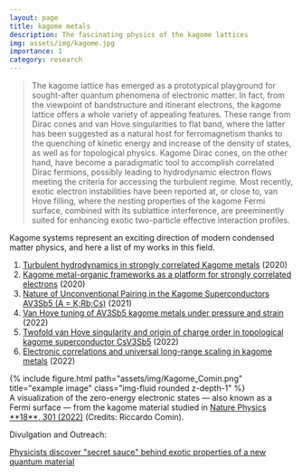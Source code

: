 ```yaml
---
layout: page
title: kagome metals
description: The fascinating physics of the kagome lattices
img: assets/img/kagome.jpg
importance: 1
category: research
---
```


> The kagome lattice has emerged as a prototypical playground for sought-after quantum phenomena of electronic matter. In fact, from the viewpoint of bandstructure and itinerant electrons, the kagome lattice offers a whole variety of appealing features. These range from Dirac cones and van Hove singularities to flat band, where the latter has been suggested as a natural host for ferromagnetism thanks to the quenching of kinetic energy and increase of the density of states, as well as for topological physics. Kagome Dirac cones, on the other hand, have become a paradigmatic tool to accomplish correlated Dirac fermions, possibly leading to hydrodynamic electron flows meeting the criteria for accessing the turbulent regime. Most recently, exotic electron instabilities have been reported at, or close to, van Hove filling, where the nesting properties of the kagome Fermi surface, combined with its sublattice interference, are preeminently suited for enhancing exotic two-particle effective interaction profiles.

Kagome systems represent an exciting direction of modern condensed matter physics, and here a list of my works in this field.

1. <a href='https://www.nature.com/articles/s41467-020-17663-x'>Turbulent hydrodynamics in strongly correlated Kagome metals</a> (2020)
2. <a href='https://doi.org/10.1088%2F2515-7639%2Fab713b'>Kagome metal-organic frameworks as a platform for strongly correlated electrons</a> (2020)
3. <a href='https://link.aps.org/doi/10.1103/PhysRevLett.127.177001'>Nature of Unconventional Pairing in the Kagome Superconductors AV3Sb5 (A = K;Rb;Cs)</a> (2021)
4. <a href='https://link.aps.org/doi/10.1103/PhysRevB.105.165146'>Van Hove tuning of AV3Sb5 kagome metals under pressure and strain</a> (2022)
5. <a href='https://www.nature.com/articles/s41567-021-01451-5'>Twofold van Hove singularity and origin of charge order in topological kagome superconductor CsV3Sb5</a> (2022)
6. <a href='https://arxiv.org/abs/2203.05038'>Electronic correlations and universal long-range scaling in kagome metals</a> (2022)

<div class="row">
    <div class="col-sm mt-3 mt-md-0">
        {% include figure.html path="assets/img/Kagome_Comin.png" title="example image" class="img-fluid rounded z-depth-1" %}
    </div>
</div>
<div class="caption">
    A visualization of the zero-energy electronic states — also known as a Fermi surface — from the kagome material studied in <a href='https://www.nature.com/articles/s41567-021-01451-5'>Nature Physics **18**, 301 (2022)</a> (Credits: Riccardo Comin).
</div>

Divulgation and Outreach:

<a href='https://news.mit.edu/2022/physicists-discover-secret-sauce-behind-exotic-properties-new-quantum-material-0121'>Physicists discover "secret sauce" behind exotic properties of a new quantum material</a>
